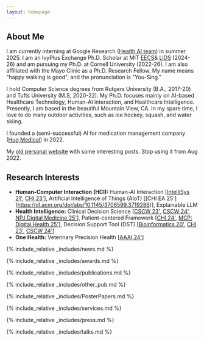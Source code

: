 ```yaml
---
layout: homepage
---
```


## About Me

I am currently interning at Google Research ([Health AI team](https://health.google/)) in summer 2025. I am an IvyPlus Exchange Ph.D. Scholar at MIT [EECS](https://www.eecs.mit.edu/)& [LIDS](https://lids.mit.edu/) (2024-26) and am pursuing my Ph.D. at Cornell University (2022-26). I am also affiliated with the Mayo Clinic as a Ph.D. Research Fellow. My name means "happy walking is good", and the pronunciation is "You-Sing."

I hold Computer Science degrees from Rutgers University (B.A., 2017-20) and Tufts University (M.S, 2020-22). My Ph.D. focuses mainly on AI-based Healthcare Technology, Human-AI interaction, and Healthcare Intelligence. Presently, I am based in the beautiful Mountain View, CA. In my spare time, I love to do many outdoor activities, such as ice hockey, squash, and water skiing.

I founded a (semi-successful) AI for medication management company ([Hug Medical](https://hugmed.ai/)) in 2022. 

My [old personal website](https://1135100136.wixsite.com/yuexinghao/blog) with some interesting posts. Stop using it from Aug 2022.

<span style="color:red;"></span>

## Research Interests 

- **Human-Computer Interaction (HCI):** Human-AI Interaction [[IntelliSys 21'](https://link.springer.com/chapter/10.1007/978-3-030-82193-7_36), [CHI 23'](https://dl.acm.org/doi/abs/10.1145/3544548.3581393)], Artificial Intelligence of Things (AIoT) [[CHI EA 25'] (https://dl.acm.org/doi/abs/10.1145/3706599.3719286)], Explainable LLM
- **Health Intelligence:** Clinical Decision Science [[CSCW 23'](https://dl.acm.org/doi/abs/10.1145/3584931.3607023), [CSCW 24'](https://dl.acm.org/doi/abs/10.1145/3678884.3681841), [NPJ Digital Medicine 25'](https://www.nature.com/articles/s41746-025-01824-7)], Patient-centered Framework [[CHI 24'](https://dl.acm.org/doi/abs/10.1145/3613904.3642353), [MCP: Digital Health 25'](https://www.sciencedirect.com/science/article/pii/S2949761225000057)], Decision Support Tool (DST) [[Bioinformatics 20'](https://academic.oup.com/bioinformatics/article/36/16/4458/5813330), [CHI 23'](https://dl.acm.org/doi/abs/10.1145/3544548.3581393), [CSCW 24'](https://dl.acm.org/doi/abs/10.1145/3678884.3681841)]
- **One Health:** Veterinary Precision Health [[AAAI 24'](https://ojs.aaai.org/index.php/AAAI/article/view/30450)]

{% include_relative _includes/news.md %}

{% include_relative _includes/awards.md %}

{% include_relative _includes/publications.md %}

{% include_relative _includes/other_pub.md %}

{% include_relative _includes/PosterPapers.md %}

{% include_relative _includes/services.md %}

{% include_relative _includes/press.md %}

{% include_relative _includes/talks.md %}
